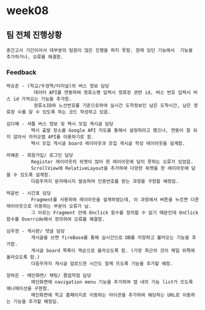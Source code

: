 # week08

## 팀 전체 진행상황

    중간고사 기간이어서 대부분의 팀원이 많은 진행을 하지 못함. 원래 있던 기능에서  기능을 추가하거나, 오류를 해결함.

### Feedback

    박승준 - (학교/두정역/터미널)의 버스 정보 담당
              데이터 API를 연동하여 정류소명 입력시 정류장 관련 id, 버스 번호 입력시 버스 id 가져오는 기능을 추가함.
              정류소ID와 노선번호를 기준으로하여 실시간 도착정보인 남은 도착시간, 남은 정류장 수를 알 수 있도록 하는 코드 작성하고 있음.
    
    김다혜 - 셔틀 버스 정보 및 택시 모집 게시글 담당
             택시 출발 장소를 Google API 지도를 통해서 설정하려고 했으나, 연동이 잘 되지 않아서 카카오맵 API를 이용하기로 함.
             택시 모집 게시글 board 레이아웃과 모집 게시글 작성 레이아웃을 설계함.
    
    마혜준 - 회원가입/ 로그인 담당
             Register 레이아웃의 위젯이 많아 한 레이아웃에 담지 못하는 오류가 있었음.
             ScrollView에 RelativeLayout을 추가하여 다양한 위젯을 한 레이아웃에 담을 수 있도록 설계함.
             다음주까지 문자메시지 발송하여 인증번호를 받는 과정을 구현할 예정임.
    
    박윤빈 - 시간표 담당
             Fragment를 사용하여 레이아웃을 설계하였는데, 이 과정에서 버튼을 누르면 다른 레이아웃으로 이동하는 부분이 오류가 남.
             그 이유는 Fragment 안에 Onclick 함수를 정의할 수 없기 때문인데 OnClick 함수를 Override해서 정의하여 오류를 해결함.
    
    심우정 - 게시판/ 댓글 담당
             게시글을 쓰면 fireBase를 통해 실시간으로 DB를 저장하고 불러오는 기능을 추가함.
             게시글 board 목록이 역순으로 올라오도록 함. (가장 최근의 것이 제일 위쪽에 올라오도록 함.)
             다음주까지 게시글 업로드한 시간도 함께 뜨도록 기능을 추가할 예정.
    
    양하은 - 메인화면/ 채팅/ 졸업학점 담당
             메인화면에 navigation menu 기능을 추가하여 앱 내의 기능 list가 뜨도록 애니메이션을 구현함.
             메인화면에 학교 홈페이지로 이동하는 아이콘을 추가하여 해당하는 URL로 이동하는 기능을 추가할 예정임.
            

